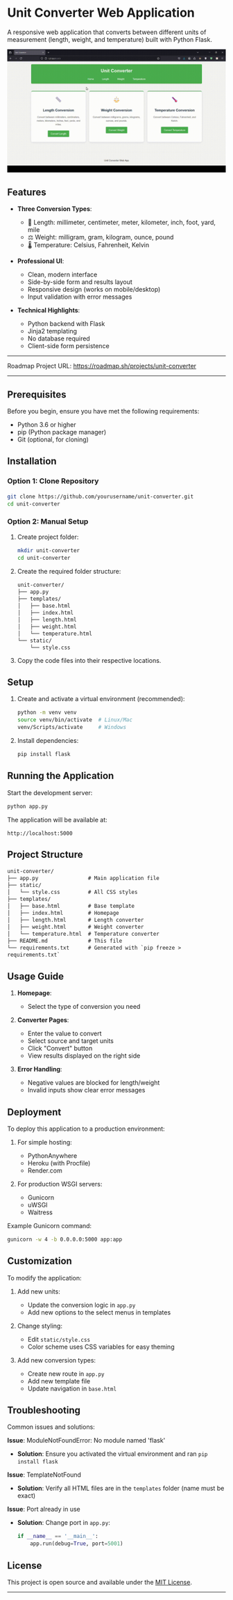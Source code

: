 # Unit Converter Web Application

A responsive web application that converts between different units of measurement (length, weight, and temperature) built with Python Flask.

![Unit Converter](UC.gif)

## Features

- **Three Conversion Types**:
  - 📏 Length: millimeter, centimeter, meter, kilometer, inch, foot, yard, mile
  - ⚖️ Weight: milligram, gram, kilogram, ounce, pound
  - 🌡️ Temperature: Celsius, Fahrenheit, Kelvin

- **Professional UI**:
  - Clean, modern interface
  - Side-by-side form and results layout
  - Responsive design (works on mobile/desktop)
  - Input validation with error messages

- **Technical Highlights**:
  - Python backend with Flask
  - Jinja2 templating
  - No database required
  - Client-side form persistence

---

Roadmap Project URL: https://roadmap.sh/projects/unit-converter

---

## Prerequisites

Before you begin, ensure you have met the following requirements:
- Python 3.6 or higher
- pip (Python package manager)
- Git (optional, for cloning)

## Installation

### Option 1: Clone Repository
```bash
git clone https://github.com/yourusername/unit-converter.git
cd unit-converter
```

### Option 2: Manual Setup
1. Create project folder:
   ```bash
   mkdir unit-converter
   cd unit-converter
   ```

2. Create the required folder structure:
   ```
   unit-converter/
   ├── app.py
   ├── templates/
   │   ├── base.html
   │   ├── index.html
   │   ├── length.html
   │   ├── weight.html
   │   └── temperature.html
   └── static/
       └── style.css
   ```

3. Copy the code files into their respective locations.

## Setup

1. Create and activate a virtual environment (recommended):
   ```bash
   python -m venv venv
   source venv/bin/activate  # Linux/Mac
   venv/Scripts/activate     # Windows
   ```

2. Install dependencies:
   ```bash
   pip install flask
   ```

## Running the Application

Start the development server:
```bash
python app.py
```

The application will be available at:
```
http://localhost:5000
```

## Project Structure

```
unit-converter/
├── app.py                # Main application file
├── static/
│   └── style.css         # All CSS styles
├── templates/
│   ├── base.html         # Base template
│   ├── index.html        # Homepage
│   ├── length.html       # Length converter
│   ├── weight.html       # Weight converter
│   └── temperature.html  # Temperature converter
├── README.md             # This file
└── requirements.txt      # Generated with `pip freeze > requirements.txt`
```

## Usage Guide

1. **Homepage**:
   - Select the type of conversion you need

2. **Converter Pages**:
   - Enter the value to convert
   - Select source and target units
   - Click "Convert" button
   - View results displayed on the right side

3. **Error Handling**:
   - Negative values are blocked for length/weight
   - Invalid inputs show clear error messages

## Deployment

To deploy this application to a production environment:

1. For simple hosting:
   - PythonAnywhere
   - Heroku (with Procfile)
   - Render.com

2. For production WSGI servers:
   - Gunicorn
   - uWSGI
   - Waitress

Example Gunicorn command:
```bash
gunicorn -w 4 -b 0.0.0.0:5000 app:app
```

## Customization

To modify the application:

1. Add new units:
   - Update the conversion logic in `app.py`
   - Add new options to the select menus in templates

2. Change styling:
   - Edit `static/style.css`
   - Color scheme uses CSS variables for easy theming

3. Add new conversion types:
   - Create new route in `app.py`
   - Add new template file
   - Update navigation in `base.html`

## Troubleshooting

Common issues and solutions:

**Issue**: ModuleNotFoundError: No module named 'flask'
- **Solution**: Ensure you activated the virtual environment and ran `pip install flask`

**Issue**: TemplateNotFound
- **Solution**: Verify all HTML files are in the `templates` folder (name must be exact)

**Issue**: Port already in use
- **Solution**: Change port in `app.py`:
  ```python
  if __name__ == '__main__':
      app.run(debug=True, port=5001)
  ```

## License

This project is open source and available under the [MIT License](LICENSE).

---

